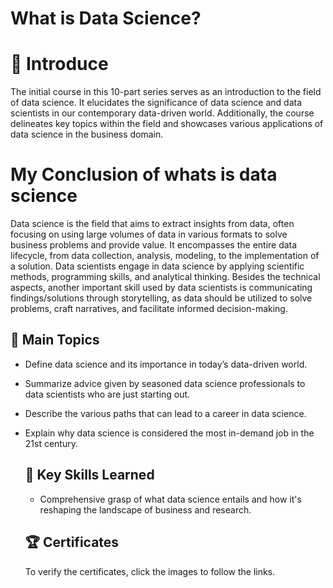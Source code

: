 # What is Data Science?

# :bookmark_tabs: Introduce
The initial course in this 10-part series serves as an introduction to the field of data science. It elucidates the significance of data science and data scientists in our contemporary data-driven world. Additionally,
the course delineates key topics within the field and showcases various applications of data science in the business domain.

# My Conclusion of whats is data science
Data science is the field that aims to extract insights from data, often focusing on using large volumes of data in various formats to solve business problems and provide value. It encompasses the entire data lifecycle, from data collection, analysis, modeling, to the implementation of a solution. Data scientists engage in data science by applying scientific methods, programming skills, and analytical thinking. Besides the technical aspects, another important skill used by data scientists is communicating findings/solutions through storytelling, 
as data should be utilized to solve problems, craft narratives, and facilitate informed decision-making.

## 📑 Main Topics 
- Define data science and its importance in today’s data-driven world.
- Summarize  advice given by seasoned data science professionals to data scientists who are just starting out.
- Describe the various paths that can lead to a career in data science.
- Explain why data science is considered the most in-demand job in the 21st century.

  ## 🔑 Key Skills Learned
  - Comprehensive grasp of what data science entails and how it's reshaping the landscape of business and research.
 
  ## 🏆 Certificates 
  To verify the certificates, click the images to follow the links.
  <p align="middle">
  <a href="https://coursera.org/share/b8a020e4a3322f7b1e4f0acc9d1dcf97">
